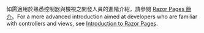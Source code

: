 <span data-ttu-id="756ac-101">如需適用於熟悉控制器與檢視之開發人員的進階介紹，請參閱 [Razor Pages 簡介](xref:razor-pages/index)。</span><span class="sxs-lookup"><span data-stu-id="756ac-101">For a more advanced introduction aimed at developers who are familiar with controllers and views, see [Introduction to Razor Pages](xref:razor-pages/index).</span></span>
